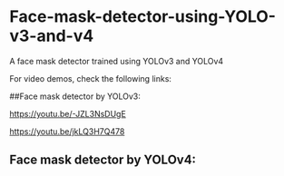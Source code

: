 # Face-mask-detector-using-YOLO-v3-and-v4
A face mask detector trained using YOLOv3 and YOLOv4



For video demos, check the following links:

##Face mask detector by YOLOv3:

https://youtu.be/-JZL3NsDUgE

https://youtu.be/jkLQ3H7Q478



## Face mask detector by YOLOv4:
